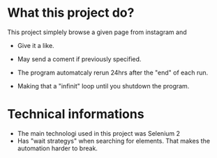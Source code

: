 # What this project do?
This project simplely browse a given page from instagram and

- Give it a like.

- May send a coment if previously specified.

- The program automatcaly rerun 24hrs after the "end" of each run.

- Making that a "infinit" loop until you shutdown the program.

# Technical informations
- The main technologi used in this project was
Selenium 2
- Has "wait strategys" when searching for elements. That makes the automation
harder to break.
